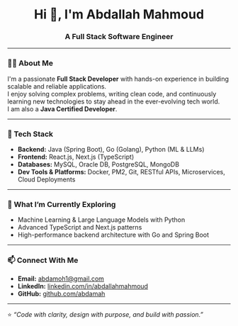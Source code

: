 <h1 align="center">Hi 👋, I'm Abdallah Mahmoud</h1>
<h3 align="center">A Full Stack Software Engineer</h3>

---

### 👨‍💻 About Me
I'm a passionate **Full Stack Developer** with hands-on experience in building scalable and reliable applications.  
I enjoy solving complex problems, writing clean code, and continuously learning new technologies to stay ahead in the ever-evolving tech world.  
I am also a **Java Certified Developer**.

---

### 🧠 Tech Stack
- **Backend:** Java (Spring Boot), Go (Golang), Python (ML & LLMs)
- **Frontend:** React.js, Next.js (TypeScript)
- **Databases:** MySQL, Oracle DB, PostgreSQL, MongoDB
- **Dev Tools & Platforms:** Docker, PM2, Git, RESTful APIs, Microservices, Cloud Deployments

---

### 🚀 What I’m Currently Exploring
- Machine Learning & Large Language Models with Python  
- Advanced TypeScript and Next.js patterns  
- High-performance backend architecture with Go and Spring Boot

---

### 📫 Connect With Me
- **Email:** [abdamoh1@gmail.com](mailto:abdamoh1@gmail.com)  
- **LinkedIn:** [linkedin.com/in/abdallahmahmoud](linkedin.com/in/abdallahmahmud)   
- **GitHub:** [github.com/abdamah](https://github.com/abdamah)

---

⭐️ *“Code with clarity, design with purpose, and build with passion.”*


